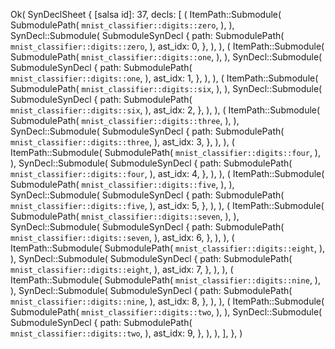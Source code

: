 Ok(
    SynDeclSheet {
        [salsa id]: 37,
        decls: [
            (
                ItemPath::Submodule(
                    SubmodulePath(
                        `mnist_classifier::digits::zero`,
                    ),
                ),
                SynDecl::Submodule(
                    SubmoduleSynDecl {
                        path: SubmodulePath(
                            `mnist_classifier::digits::zero`,
                        ),
                        ast_idx: 0,
                    },
                ),
            ),
            (
                ItemPath::Submodule(
                    SubmodulePath(
                        `mnist_classifier::digits::one`,
                    ),
                ),
                SynDecl::Submodule(
                    SubmoduleSynDecl {
                        path: SubmodulePath(
                            `mnist_classifier::digits::one`,
                        ),
                        ast_idx: 1,
                    },
                ),
            ),
            (
                ItemPath::Submodule(
                    SubmodulePath(
                        `mnist_classifier::digits::six`,
                    ),
                ),
                SynDecl::Submodule(
                    SubmoduleSynDecl {
                        path: SubmodulePath(
                            `mnist_classifier::digits::six`,
                        ),
                        ast_idx: 2,
                    },
                ),
            ),
            (
                ItemPath::Submodule(
                    SubmodulePath(
                        `mnist_classifier::digits::three`,
                    ),
                ),
                SynDecl::Submodule(
                    SubmoduleSynDecl {
                        path: SubmodulePath(
                            `mnist_classifier::digits::three`,
                        ),
                        ast_idx: 3,
                    },
                ),
            ),
            (
                ItemPath::Submodule(
                    SubmodulePath(
                        `mnist_classifier::digits::four`,
                    ),
                ),
                SynDecl::Submodule(
                    SubmoduleSynDecl {
                        path: SubmodulePath(
                            `mnist_classifier::digits::four`,
                        ),
                        ast_idx: 4,
                    },
                ),
            ),
            (
                ItemPath::Submodule(
                    SubmodulePath(
                        `mnist_classifier::digits::five`,
                    ),
                ),
                SynDecl::Submodule(
                    SubmoduleSynDecl {
                        path: SubmodulePath(
                            `mnist_classifier::digits::five`,
                        ),
                        ast_idx: 5,
                    },
                ),
            ),
            (
                ItemPath::Submodule(
                    SubmodulePath(
                        `mnist_classifier::digits::seven`,
                    ),
                ),
                SynDecl::Submodule(
                    SubmoduleSynDecl {
                        path: SubmodulePath(
                            `mnist_classifier::digits::seven`,
                        ),
                        ast_idx: 6,
                    },
                ),
            ),
            (
                ItemPath::Submodule(
                    SubmodulePath(
                        `mnist_classifier::digits::eight`,
                    ),
                ),
                SynDecl::Submodule(
                    SubmoduleSynDecl {
                        path: SubmodulePath(
                            `mnist_classifier::digits::eight`,
                        ),
                        ast_idx: 7,
                    },
                ),
            ),
            (
                ItemPath::Submodule(
                    SubmodulePath(
                        `mnist_classifier::digits::nine`,
                    ),
                ),
                SynDecl::Submodule(
                    SubmoduleSynDecl {
                        path: SubmodulePath(
                            `mnist_classifier::digits::nine`,
                        ),
                        ast_idx: 8,
                    },
                ),
            ),
            (
                ItemPath::Submodule(
                    SubmodulePath(
                        `mnist_classifier::digits::two`,
                    ),
                ),
                SynDecl::Submodule(
                    SubmoduleSynDecl {
                        path: SubmodulePath(
                            `mnist_classifier::digits::two`,
                        ),
                        ast_idx: 9,
                    },
                ),
            ),
        ],
    },
)